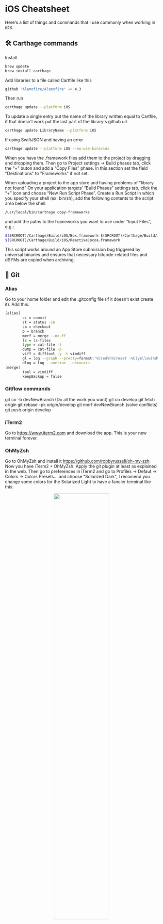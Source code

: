 # iOS Cheatsheet
Here's a list of things and commands that I use commonly when working in iOS.

## 🛠 Carthage commands
Install
```sh
brew update
brew install carthage
```
Add libraries to a file called Cartfile like this
```sh
github "Alamofire/Alamofire" ~> 4.3
```
Then run
```sh
carthage update --platform iOS
```
To update a single entry put the name of the library written equal to Cartfile, if that doesn't work put the last part of the library's github url.
```sh
carthage update LibraryName --platform iOS
```
If using SwiftJSON and having an error
```sh
carthage update --platform iOS --no-use-binaries
```
When you have the .framework files add them to the project by dragging and dropping them. Then go to Project settings -> Build phases tab, click the "+" buton and add a "Copy Files" phase. In this section set the field "Destinations" to "Frameworks" if not set.

When uploading a project to the app store and having problems of "library not found"
On your application targets’ “Build Phases” settings tab, click the “+” icon and choose “New Run Script Phase”. Create a Run Script in which you specify your shell (ex: bin/sh), add the following contents to the script area below the shell:
```sh
/usr/local/bin/carthage copy-frameworks
```
and add the paths to the frameworks you want to use under “Input Files”, e.g.:
```sh
$(SRCROOT)/Carthage/Build/iOS/Box.framework $(SRCROOT)/Carthage/Build/iOS/Result.framework
$(SRCROOT)/Carthage/Build/iOS/ReactiveCocoa.framework
```
This script works around an App Store submission bug triggered by universal binaries and ensures that necessary bitcode-related files and dSYMs are copied when archiving.

## 📮 Git

### Alias
Go to your home folder and edit the .gitconfig file (if it doesn't exist create it). Add this:
```sh
[alias]
        ci = commit
        st = status -sb
        co = checkout
        b = branch
        merf = merge --no-ff
        ls = ls-files
        type = cat-file -t
        dump = cat-file -p
        viff = difftool -y -t vimdiff
        gl = log --graph --pretty=format:'%Cred%h%Creset -%C(yellow)%d%Creset %s %Cgreen(%cr) %C(bold blue)<%an>%Creset' --abbrev-comm$
        dlog = log --oneline --decorate
[merge]
        tool = vimdiff
        keepBackup = false
```
### Gitflow commands
git co -b devNewBranch
(Do all the work you want)
git co develop
git fetch origin
git rebase -pk origin/develop
git merf devNewBranch
(solve conflicts)
git push origin develop
### iTerm2
Go to https://www.iterm2.com and download the app. This is your new terminal forever.
### OhMyZsh
Go to OhMyZsh and install it https://github.com/robbyrussell/oh-my-zsh. Now you have iTerm2 + OhMyZsh. Apply the git plugin at least as explained in the web. Then go to preferences in iTerm2 and go to Profiles -> Defaut -> Colors -> Colors Presets... and choose "Solarized Dark", I recomend you change some colors for the Solarized Light to have a fancier terminal like this:

<p align="center">
<img src="https://raw.githubusercontent.com/xavipedrals/iosCheatSheet/master/Screen%20Shot%202017-04-07%20at%2013.18.04.png" width="60%" margin="auto">
</p>

### Gitignore
Configure a .gitgnore going to [gitignore.io](https://www.gitignore.io) and writing Xcode and Swift.

## 🎏 Rx Swift (Reactive Programming)
Here you can find RxSwift and some examples https://github.com/ReactiveX/RxSwift.
For when default Rx table/collectionViews falls short https://github.com/RxSwiftCommunity/RxDataSources.
### 🎈 RxMarbles
This let's you see in a super easy graphic way the manipulations you can do to an observable. I use it a lot.
http://rxmarbles.com

## 📷 iOS Assets (generate @3x, @2x)
To generate the image assets here you have an automator service that will be the best thing to generate @2x and @1x images from @3x images.
http://kristian.co/2014/10/07/a-workflow-for-scaling-retina-assets.html
If you need to add @3x suffix to images names you can select multiple images and do a multiple rename.

## ✒️ iOS App Icon 
The following automator script let's you select a 1024x1024 image and generates all the assets that Apple asks you for your app icon.

[Download automator file](https://github.com/xavipedrals/iosCheatSheet/raw/master/App%20asset%20generator.zip)
<p align="center">
<img src="https://raw.githubusercontent.com/xavipedrals/iosCheatSheet/master/automator.jpg" width="20%" margin="auto">
</p>


## 🗓 Struggling with Date
Here you have the most useful web for playing with Date formats in Swift
http://nsdateformatter.com

## 📏 iOS icon sizes
If you doubt about the icon sizes in a iOS app here you have the matrix you are looking for:
https://developer.apple.com/ios/human-interface-guidelines/graphics/custom-icons/

## 📫 Push notifications
To test your push notifications you can use this app, Pusher, easy installed via Homebrew:
https://github.com/noodlewerk/NWPusher

## ✂️ Trouble with autolayout
If you have completely unreadable layout errors just paste them here:
https://www.wtfautolayout.com

## 🔬 Working with Xcode beta
You can have the stable version and the beta version of Xcode installed withou problem. The thing you must take into account is the compiler. Probably the ncompiler will have different versions of Swift and this can be a problem especially when using external libraries. To correct this problem you can run:

```sh
sudo xcode-select --switch /Applications/Xcode-beta.app/Contents/Developer
```

Then to update the libraries and compile them in the latest version of Swift you can run:
```sh
carthage update --platform iOS --no-use-binaries
```

To revert and use the stable version of Xcode you will need to recompile you libraries, before that be sure to run:

```sh
sudo xcode-select --switch /Applications/Xcode.app/Contents/Developer
```

## 🔨 Debbuging tips and tricks
### 👀 po
Most basic command you need to know for the debugger is 
```sh
po variable
```
Which will print the contents of a variable.
### 💪 expression
Here is where it starts to get interesting, `expresion` allows you to execute a line of code in real time without recompiling the app, for example:
```sh
expresion isFinished = true
```
Would change the value of a variable. You can also do things like:
```sh
expresion object.doWork()
```
Which will run the function on run-time.
### ⏸ Breakpoints
Breakpoints have more options than the majority of developers know, doble click a breakpoint and then an options panel as the one in the screenshot appears:

<p align="center">
<img src="https://raw.githubusercontent.com/xavipedrals/iosCheatSheet/master/breakpoint-options.png" width="60%" margin="auto">
</p>

Here you can make your breakpoint conditional but the most interesting part is that your breakpoint can evaluate multiple debugger commands, like printing an object and changing a variable, like in the screenshot. Also the checkbox `Automatically continue` allows your execution to continue without stopping, this way you can inject code into the app for debugging purposes.
### 🈺 Symbolic breakpoints
You can create a symbolic breakpoint by pressing the + in the bottom left corner of the screen and then selecting Sybmolic breakpoint.

<p align="center">
<img src="https://raw.githubusercontent.com/xavipedrals/iosCheatSheet/master/create-symbolic-breakpoint.png" width="60%" margin="auto">
</p>


